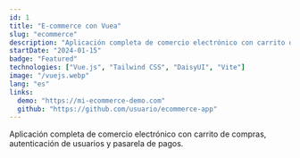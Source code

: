 ```yaml
---
id: 1
title: "E-commerce con Vuea"
slug: "ecommerce"
description: "Aplicación completa de comercio electrónico con carrito de compras, autenticación de usuarios y pasarela de pagos."
startDate: "2024-01-15"
badge: "Featured"
technologies: ["Vue.js", "Tailwind CSS", "DaisyUI", "Vite"]
image: "/vuejs.webp"
lang: "es"
links:
  demo: "https://mi-ecommerce-demo.com"
  github: "https://github.com/usuario/ecommerce-app"
---
```


Aplicación completa de comercio electrónico con carrito de compras, autenticación de usuarios y pasarela de pagos.
